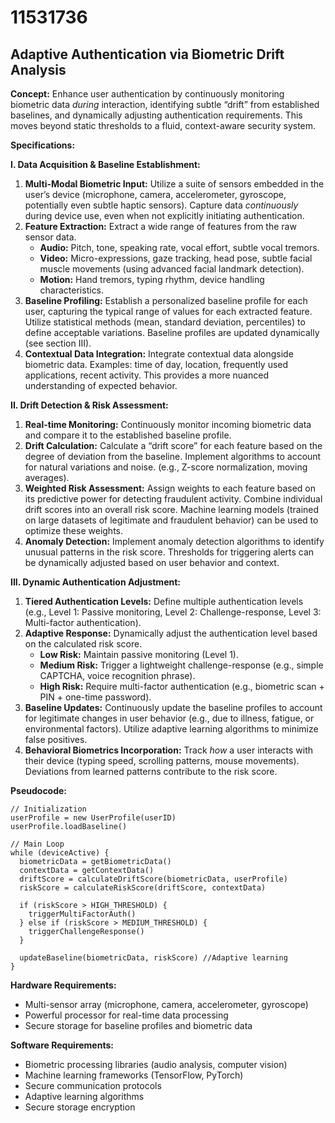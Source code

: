 # 11531736

## Adaptive Authentication via Biometric Drift Analysis

**Concept:** Enhance user authentication by continuously monitoring biometric data *during* interaction, identifying subtle “drift” from established baselines, and dynamically adjusting authentication requirements. This moves beyond static thresholds to a fluid, context-aware security system.

**Specifications:**

**I. Data Acquisition & Baseline Establishment:**

1.  **Multi-Modal Biometric Input:**  Utilize a suite of sensors embedded in the user’s device (microphone, camera, accelerometer, gyroscope, potentially even subtle haptic sensors). Capture data *continuously* during device use, even when not explicitly initiating authentication.
2.  **Feature Extraction:** Extract a wide range of features from the raw sensor data. 
    *   **Audio:** Pitch, tone, speaking rate, vocal effort, subtle vocal tremors.
    *   **Video:** Micro-expressions, gaze tracking, head pose, subtle facial muscle movements (using advanced facial landmark detection).
    *   **Motion:** Hand tremors, typing rhythm, device handling characteristics.
3.  **Baseline Profiling:**  Establish a personalized baseline profile for each user, capturing the typical range of values for each extracted feature. Utilize statistical methods (mean, standard deviation, percentiles) to define acceptable variations. Baseline profiles are updated dynamically (see section III).
4.  **Contextual Data Integration:**  Integrate contextual data alongside biometric data. Examples: time of day, location, frequently used applications, recent activity. This provides a more nuanced understanding of expected behavior.

**II. Drift Detection & Risk Assessment:**

1.  **Real-time Monitoring:**  Continuously monitor incoming biometric data and compare it to the established baseline profile.
2.  **Drift Calculation:** Calculate a “drift score” for each feature based on the degree of deviation from the baseline. Implement algorithms to account for natural variations and noise. (e.g., Z-score normalization, moving averages).
3.  **Weighted Risk Assessment:** Assign weights to each feature based on its predictive power for detecting fraudulent activity. Combine individual drift scores into an overall risk score.  Machine learning models (trained on large datasets of legitimate and fraudulent behavior) can be used to optimize these weights.
4.  **Anomaly Detection:** Implement anomaly detection algorithms to identify unusual patterns in the risk score. Thresholds for triggering alerts can be dynamically adjusted based on user behavior and context.

**III. Dynamic Authentication Adjustment:**

1.  **Tiered Authentication Levels:**  Define multiple authentication levels (e.g., Level 1: Passive monitoring, Level 2: Challenge-response, Level 3: Multi-factor authentication).
2.  **Adaptive Response:**  Dynamically adjust the authentication level based on the calculated risk score.
    *   **Low Risk:**  Maintain passive monitoring (Level 1).
    *   **Medium Risk:**  Trigger a lightweight challenge-response (e.g., simple CAPTCHA, voice recognition phrase).
    *   **High Risk:**  Require multi-factor authentication (e.g., biometric scan + PIN + one-time password).
3.  **Baseline Updates:** Continuously update the baseline profiles to account for legitimate changes in user behavior (e.g., due to illness, fatigue, or environmental factors). Utilize adaptive learning algorithms to minimize false positives.
4.  **Behavioral Biometrics Incorporation:** Track *how* a user interacts with their device (typing speed, scrolling patterns, mouse movements).  Deviations from learned patterns contribute to the risk score.

**Pseudocode:**

```
// Initialization
userProfile = new UserProfile(userID)
userProfile.loadBaseline()

// Main Loop
while (deviceActive) {
  biometricData = getBiometricData()
  contextData = getContextData()
  driftScore = calculateDriftScore(biometricData, userProfile)
  riskScore = calculateRiskScore(driftScore, contextData)

  if (riskScore > HIGH_THRESHOLD) {
    triggerMultiFactorAuth()
  } else if (riskScore > MEDIUM_THRESHOLD) {
    triggerChallengeResponse()
  }

  updateBaseline(biometricData, riskScore) //Adaptive learning
}
```

**Hardware Requirements:**

*   Multi-sensor array (microphone, camera, accelerometer, gyroscope)
*   Powerful processor for real-time data processing
*   Secure storage for baseline profiles and biometric data

**Software Requirements:**

*   Biometric processing libraries (audio analysis, computer vision)
*   Machine learning frameworks (TensorFlow, PyTorch)
*   Secure communication protocols
*   Adaptive learning algorithms
*   Secure storage encryption